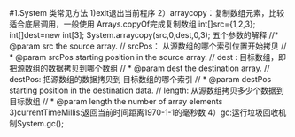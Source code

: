 #1.System 类常见方法
    1)exit退出当前程序
    2）arraycopy：复制数组元素，比较适合底层调用，一般使用
       Arrays.copyOf完成复制数组
       int[]src={1,2,3};
       int[]dest=new int[3];
       System.arraycopy(src,0,dest,0,3);
       五个参数的解释
       //* @param src the source array. // srcPos： 从源数组的哪个索引位置开始拷贝
       // * @param srcPos starting position in the source array. // dest : 目标数组，即把源数组的数据拷贝到哪个数组
       // * @param dest the destination array. // destPos: 把源数组的数据拷贝到 目标数组的哪个索引
       // * @param destPos starting position in the destination data. // length: 从源数组拷贝多少个数据到目标数组
       // * @param length the number of array elements
    3)currentTimeMillis:返回当前时间距离1970-1-1的毫秒数
    4）gc:运行垃圾回收机制System.gc();